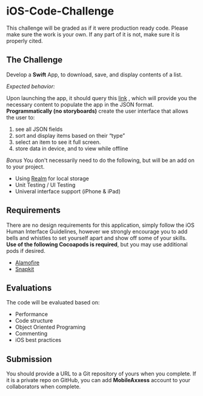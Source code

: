 # iOS-Code-Challenge

This challenge will be graded as if it were production ready code. Please make sure the work is your own. If any part of it is not, make sure it is properly cited.

## The Challenge
Develop a **Swift** App, to download, save, and display contents of a list.

*Expected behavior:*

Upon launching the app, it should query this  [link](https://raw.githubusercontent.com/AxxessTech/Mobile-Projects/master/challenge.json) , which will provide you the necessary content to populate the app in the JSON format.
**Programmatically (no storyboards)** create the user interface that allows the user to:
 
1. see all JSON fields
2. sort and display items based on their “type”
3. select an item to see it full screen.
4. store data in device, and to view while offline

*Bonus*
You don't necessarily need to do the following, but will be an add on to your project.
- Using [Realm](https://github.com/realm/realm-cocoa) for local storage
- Unit Testing / UI Testing
- Univeral interface support (iPhone & iPad)

## Requirements
There are no design requirements for this application, simply follow the iOS Human Interface Guidelines, however we strongly encourage you to add bells and whistles to set yourself apart and show off some of your skills.
**Use of the following Cocoapods is required**, but you may use additional pods if desired.

- [Alamofire](https://github.com/Alamofire/Alamofire)
- [Snapkit](https://github.com/SnapKit/SnapKit)

## Evaluations
The code will be evaluated based on:
* Performance
* Code structure
* Object Oriented Programing
* Commenting
* iOS best practices

## Submission
You should provide a URL to a Git repository of yours when you complete. If it is a private repo on GitHub, you can add **MobileAxxess** account to your collaborators when complete.
